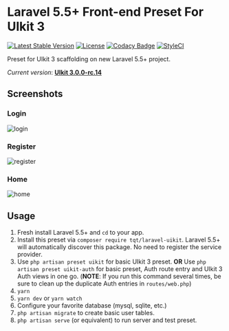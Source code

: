 # Laravel 5.5+ Front-end Preset For UIkit 3

[![Latest Stable Version](https://poser.pugx.org/tqt/laravel-uikit/v/stable)](https://packagist.org/packages/tqt/laravel-uikit) [![License](https://poser.pugx.org/tqt/laravel-uikit/license)](https://packagist.org/packages/tqt/laravel-uikit) [![Codacy Badge](https://api.codacy.com/project/badge/Grade/ff2f3569f92047858650b41807eaa327)](https://www.codacy.com/app/cesaramirez/laravel-uikit?utm_source=github.com&utm_medium=referral&utm_content=twoquethree/laravel-uikit&utm_campaign=Badge_Grade) [![StyleCI](https://styleci.io/repos/19386515/shield?branch=master)](https://styleci.io/repos/110748648)

Preset for UIkit 3 scaffolding on new Laravel 5.5+ project.

_Current version_: [**UIkit 3.0.0-rc.14**](https://getuikit.com)

## Screenshots

### Login

![login](https://user-images.githubusercontent.com/12446271/34858654-2e2d8c2a-f717-11e7-98cb-ab6904de89a0.png)

### Register

![register](https://user-images.githubusercontent.com/12446271/34858710-73aa482e-f717-11e7-987e-fa185b1b0556.png)

### Home

![home](https://user-images.githubusercontent.com/12446271/34858723-81beec08-f717-11e7-8336-5627c910074b.png)

## Usage

1.  Fresh install Laravel 5.5+ and `cd` to your app.
2.  Install this preset via `composer require tqt/laravel-uikit`. Laravel 5.5+ will automatically discover this package. No need to register the service provider.
3.  Use `php artisan preset uikit` for basic UIkit 3 preset. **OR** Use `php artisan preset uikit-auth` for basic preset, Auth route entry and UIkit 3 Auth views in one go. (**NOTE**: If you run this command several times, be sure to clean up the duplicate Auth entries in `routes/web.php`)
4.  `yarn`
5.  `yarn dev` or `yarn watch`
6.  Configure your favorite database (mysql, sqlite, etc.)
7.  `php artisan migrate` to create basic user tables.
8.  `php artisan serve` (or equivalent) to run server and test preset.
